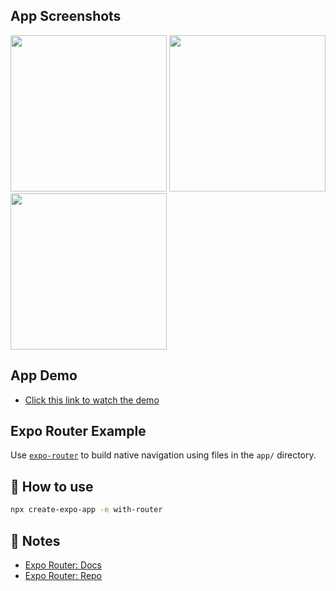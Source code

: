 ## App Screenshots
<img src="https://github.com/anas-ambalavan/rn-stackoverflow/assets/37231440/2ddf06fc-f373-46b5-9513-2ea7c3e5557d" width="250"  />
<img src="https://github.com/anas-ambalavan/rn-stackoverflow/assets/37231440/91c82688-48a8-4946-8a13-99b16ff0aeae" width="250"  />
<img src="https://github.com/anas-ambalavan/rn-stackoverflow/assets/37231440/418b7901-4bbf-4f48-b7aa-2e620d2a628b" width="250"  />
<!-- ![DetailsScreen](https://github.com/anas-ambalavan/rn-stackoverflow/assets/37231440/91c82688-48a8-4946-8a13-99b16ff0aeae)
![HomeScreen](https://github.com/anas-ambalavan/rn-stackoverflow/assets/37231440/2ddf06fc-f373-46b5-9513-2ea7c3e5557d)
![SearchScreen](https://github.com/anas-ambalavan/rn-stackoverflow/assets/37231440/418b7901-4bbf-4f48-b7aa-2e620d2a628b) -->

## App Demo
- [Click this link to watch the demo](https://drive.google.com/file/d/1WFcwAmwO4i0OfOBsmgYuEYE4ItQsTPVo/view?usp=sharing)

## Expo Router Example

Use [`expo-router`](https://expo.github.io/router) to build native navigation using files in the `app/` directory.

## 🚀 How to use

```sh
npx create-expo-app -e with-router
```

## 📝 Notes

- [Expo Router: Docs](https://expo.github.io/router)
- [Expo Router: Repo](https://github.com/expo/router)
